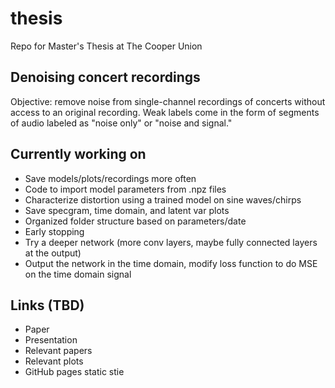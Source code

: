 # thesis
Repo for Master's Thesis at The Cooper Union

## Denoising concert recordings

Objective: remove noise from single-channel recordings of concerts without access to an original recording. Weak labels come in the form of segments of audio labeled as "noise only" or "noise and signal."

## Currently working on

- Save models/plots/recordings more often
- Code to import model parameters from .npz files
- Characterize distortion using a trained model on sine waves/chirps
- Save specgram, time domain, and latent var plots
- Organized folder structure based on parameters/date
- Early stopping
- Try a deeper network (more conv layers, maybe fully connected layers at the output)
- Output the network in the time domain, modify loss function to do MSE on the time domain signal

## Links (TBD)

- Paper
- Presentation
- Relevant papers
- Relevant plots
- GitHub pages static stie
